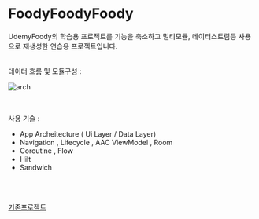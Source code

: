 # FoodyFoodyFoody

UdemyFoody의 학습용 프로젝트를 기능을 축소하고 멀티모듈, 데이터스트림등 사용으로 재생성한 연습용 프로젝트입니다.
<br/>
<br/>

데이터 흐름 및 모듈구성 : 

![arch](https://github.com/BeeChang/FoodyFoodyFoody/assets/59998259/f4ede421-c6b0-4ec6-b523-9165d45781cc)

<br/>

사용 기술 : 
 + App Archeitecture ( Ui Layer / Data Layer)
 + Navigation , Lifecycle , AAC ViewModel , Room
 + Coroutine , Flow
 + Hilt
 + Sandwich

<br/>
<br/>

[기존프로젝트](https://github.com/BeeChang/UdemyFoody) 


